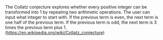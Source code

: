 The Collatz conjecture explores whether every positive integer can be transformed into 1 by repeating two arithmetic operations.
The user can input what integer to start with.
If the previous term is even, the next term is one half of the previous term. 
If the previous term is odd, the next term is 3 times the previous term plus 1.
(https://en.wikipedia.org/wiki/Collatz_conjecture)
